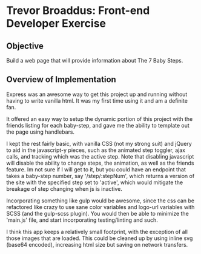 Trevor Broaddus: Front-end Developer Exercise
============================

Objective
---------

Build a web page that will provide information about The 7 Baby Steps.

Overview of Implementation
--------------------------
Express was an awesome way to get this project up and running without having to write vanilla html. It was my first time using it and am a definite fan.

It offered an easy way to setup the dynamic portion of this project with the friends listing for each baby-step, and gave me the ability to template out the page using handlebars.

I kept the rest fairly basic, with vanilla CSS (not my strong suit) and jQuery to aid in the javascript-y pieces, such as the animated step toggler, ajax calls, and tracking which was the active step. Note that disabling javascript will disable the ability to change steps, the animation, as well as the friends feature. Im not sure if I will get to it, but you could have an endpoint that takes a baby-step number, say '/step/:stepNum', which returns a version of the site with the specified step set to 'active', which would mitigate the breakage of step changing when js is inactive.

Incorporating something like gulp would be awesome, since the css can be refactored like crazy to use sane color variables and logo-url variables with SCSS (and the gulp-scss plugin). You would then be able to minimize the 'main.js' file, and start incorporating testing/linting and such.

I think this app keeps a relatively small footprint, with the exception of all those images that are loaded.  This could be cleaned up by using inline svg (base64 encoded), increasing html size but saving on network transfers.
